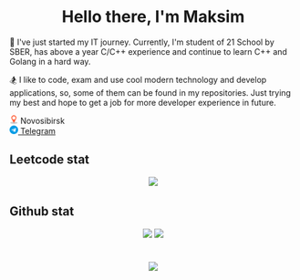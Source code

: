 <!--
**hhullen/hhullen** is a ✨ _special_ ✨ repository because its `README.md` (this file) appears on your GitHub profile.

Here are some ideas to get you started:

- 🔭 I’m currently working on ...
- 🌱 I’m currently learning ...
- 👯 I’m looking to collaborate on ...
- 🤔 I’m looking for help with ...
- 💬 Ask me about ...
- 📫 How to reach me: ...
- 😄 Pronouns: ...
- ⚡ Fun fact: ...
-->

<h1 style="text-align: center;">Hello there, I'm Maksim</h1>
<p>
🔭 I've just started my IT journey. Currently, I'm student of 21 School by SBER, has above a year C/C++ experience and continue to learn C++ and Golang in a hard way.
</p>
<p>
🏂 I like to code, exam and use cool modern technology and develop applications, so, some of them can be found in my repositories. Just trying my best and hope to get a job for more developer experience in future.
</p>

<div>
  <img src=img/navigation.png  style="width:15px;height:15px;"> Novosibirsk
</div>
<div>
  <img src=img/telegram.png  style="width:15px;height:15px;"><a href="https://t.me/hhullen"> Telegram</a>
</div>

<h2>Leetcode stat</h2>
<div align="center">
  <img src="https://leetcard.jacoblin.cool/hhullen?ext=heatmap">
</div>

<h2>Github stat</h2>
<div align="center">
  <img src="https://github-readme-stats.vercel.app/api/top-langs/?username=hhullen&theme=rose_pine&hide_border=true&include_all_commits=true&count_private=false&layout=compact">
  <img src="https://github-readme-stats.vercel.app/api?username=hhullen&show_icons=true&theme=rose_pine">
</div>
<h1></h1>
<p align="center">
  <img src="https://komarev.com/ghpvc/?username=hhullen&label=PROFILE+VIEWS&color=blueviolet&style=for-the-badge">
</p>

